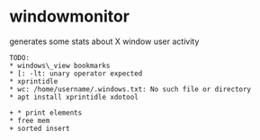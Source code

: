 # windowmonitor
generates some stats about X window user activity

```
TODO:
* windows\_view bookmarks
* [: -lt: unary operator expected
* xprintidle
* wc: /home/username/.windows.txt: No such file or directory
* apt install xprintidle xdotool

+ * print elements
* free mem
+ sorted insert

```
